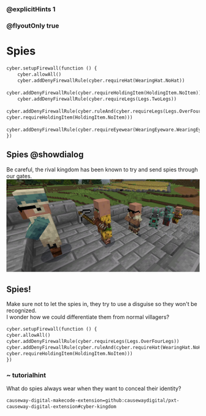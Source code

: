 ### @explicitHints 1
### @flyoutOnly true

# Spies

```ghost
cyber.setupFirewall(function () {
    cyber.allowAll()
    cyber.addDenyFirewallRule(cyber.requireHat(WearingHat.NoHat))
    cyber.addDenyFirewallRule(cyber.requireHoldingItem(HoldingItem.NoItem))
    cyber.addDenyFirewallRule(cyber.requireLegs(Legs.TwoLegs))
    cyber.addDenyFirewallRule(cyber.ruleAnd(cyber.requireLegs(Legs.OverFourLegs), cyber.requireHoldingItem(HoldingItem.NoItem)))
    cyber.addDenyFirewallRule(cyber.requireEyewear(WearingEyeware.WearingEyeware))
})

```

## Spies @showdialog
Be careful, the rival kingdom has been known to try and send spies through our gates.
![Spies](https://raw.githubusercontent.com/CausewayDigital/Minecraft-EE-MakeCode/main/tutorials/cyber-kingdom/firewall/images/level_5.jpg)  


## Spies!
Make sure not to let the spies in, they try to use a disguise so they won't be recognized.   
I wonder how we could differentiate them from normal villagers?   


```template
cyber.setupFirewall(function () {
cyber.allowAll()
cyber.addDenyFirewallRule(cyber.requireLegs(Legs.OverFourLegs))
cyber.addDenyFirewallRule(cyber.ruleAnd(cyber.requireHat(WearingHat.NoHat), cyber.requireHoldingItem(HoldingItem.NoItem)))
})
```

### ~ tutorialhint
What do spies always wear when they want to conceal their identity?

```package
causeway-digital-makecode-extension=github:causewaydigital/pxt-causeway-digital-extension#cyber-kingdom
```